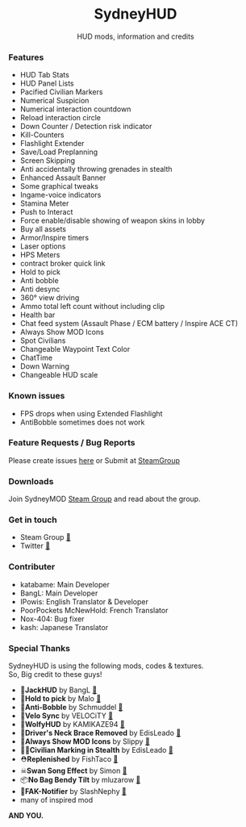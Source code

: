﻿<h1 align="center">SydneyHUD</h1>
<p align="center">HUD mods, information and credits</p>

### Features
* HUD Tab Stats
* HUD Panel Lists
* Pacified Civilian Markers
* Numerical Suspicion
* Numerical interaction countdown
* Reload interaction circle
* Down Counter / Detection risk indicator
* Kill-Counters
* Flashlight Extender
* Save/Load Preplanning
* Screen Skipping
* Anti accidentally throwing grenades in stealth
* Enhanced Assault Banner
* Some graphical tweaks
* Ingame-voice indicators
* Stamina Meter
* Push to Interact
* Force enable/disable showing of weapon skins in lobby
* Buy all assets
* Armor/Inspire timers
* Laser options
* HPS Meters
* contract broker quick link
* Hold to pick
* Anti bobble
* Anti desync
* 360° view driving
* Ammo total left count without including clip
* Health bar
* Chat feed system (Assault Phase / ECM battery / Inspire ACE CT)
* Always Show MOD Icons
* Spot Civilians
* Changeable Waypoint Text Color
* ChatTime
* Down Warning
* Changeable HUD scale

### Known issues
* FPS drops when using Extended Flashlight
* AntiBobble sometimes does not work

### Feature Requests / Bug Reports
Please create issues [here](https://github.com/SydneyMOD/SydneyHUD/issues) or Submit at [SteamGroup](https://steamcommunity.com/groups/SydneyMOD/discussions/2/152390648090747618/)

### Downloads
Join SydneyMOD [Steam Group](https://steamcommunity.com/groups/SydneyMOD) and read about the group.

### Get in touch
* Steam Group [🔗](https://steamcommunity.com/groups/SydneyMOD)
* Twitter [🔗](https://twitter.com/SydneyMOD)

### Contributer
* katabame: Main Developer
* BangL: Main Developer
* IPowis: English Translator & Developer
* PoorPockets McNewHold: French Translator
* Nox-404: Bug fixer
* kash: Japanese Translator

### Special Thanks
SydneyHUD is using the following mods, codes & textures.  
So, Big credit to these guys!

* 🐔**JackHUD** by BangL [🔗](https://steamcommunity.com/groups/jackhud)
* 💎**Hold to pick** by Malo [🔗](http://modworkshop.net/mydownloads.php?action=view_down&did=13518)
* 🏃**Anti-Bobble** by Schmuddel [🔗](http://modworkshop.net/mydownloads.php?action=view_down&did=15363)
* 🔄**Velo Sync** by VELOCiTY [🔗](http://modworkshop.net/mydownloads.php?action=view_down&did=15451)
* 🐺**WolfyHUD** by KAMIKAZE94 [🔗](http://paydaymods.com/mods/298/wolfhud)
* 🚙**Driver's Neck Brace Removed** by EdisLeado [🔗](http://modworkshop.net/mydownloads.php?action=view_down&did=13569)
* 🔧**Always Show MOD Icons** by Slippy [🔗](http://modworkshop.net/mydownloads.php?action=view_down&did=13975)
* 👦🏻**Civilian Marking in Stealth** by EdisLeado [🔗](http://modworkshop.net/mydownloads.php?action=view_down&did=13517)
* ⛑**Replenished** by FishTaco [🔗](http://modworkshop.net/mydownloads.php?action=view_down&did=15309)
* ☠**Swan Song Effect** by Simon [🔗](http://modworkshop.net/mydownloads.php?action=view_down&did=681)
* 📦**No Bag Bendy Tilt** by mluzarow [🔗](https://github.com/mluzarow/No-Bag-Bendy-Tilt)
* 💉**FAK-Notifier** by SlashNephy [🔗](https://github.com/SlashNephy/FAK-Notifier)
* many of inspired mod

**AND YOU.**